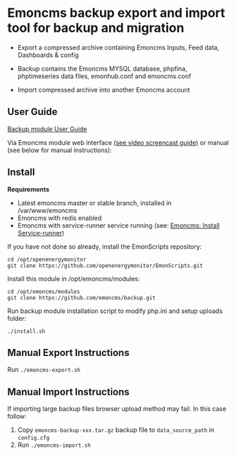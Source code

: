 # Emoncms backup export and import tool for backup and migration

* Export a compressed archive containing Emoncms Inputs, Feed data, Dashboards & config

* Backup contains the Emoncms MYSQL database, phpfina, phptimeseries data files, emonhub.conf and emoncms.conf

* Import compressed archive into another Emoncms account

## User Guide

[Backup module User Guide](https://guide.openenergymonitor.org/setup/import/)

Via Emoncms module web interface [(see video screencast guide)](https://www.youtube.com/watch?v=5U_tOlsWjXM) or manual (see below for manual instructions):

## Install

**Requirements**

- Latest emoncms master or stable branch, installed in /var/www/emoncms
- Emoncms with redis enabled
- Emoncms with service-runner service running (see: [Emoncms: Install Service-runner](https://github.com/emoncms/emoncms/blob/master/scripts/services/install-service-runner-update.md))

If you have not done so already, install the EmonScripts repository:

    cd /opt/openenergymonitor
    git clone https://github.com/openenergymonitor/EmonScripts.git
 
Install this module in /opt/emoncms/modules:

    cd /opt/emoncms/modules
    git clone https://github.com/emoncms/backup.git
    
Run backup module installation script to modify php.ini and setup uploads folder:

    ./install.sh

## Manual Export Instructions

Run `./emoncms-export.sh`

## Manual Import Instructions

If importing large backup files browser upload method may fail. In this case follow:

1. Copy `emoncms-backup-xxx.tar.gz` backup file to `data_source_path` in `config.cfg`
2. Run `./emoncms-import.sh`


